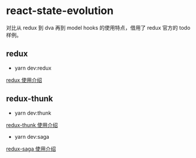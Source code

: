 # react-state-evolution

对比从 redux 到 dva 再到 model hooks 的使用特点，借用了 redux 官方的 todo 样例。

## redux

- yarn dev:redux

[redux 使用介绍](./src/redux/README.md)

## redux-thunk

- yarn dev:thunk

[redux-thunk 使用介绍](./src/thunk/README.md)

- yarn dev:saga

[redux-saga 使用介绍](./src/saga/README.md)
